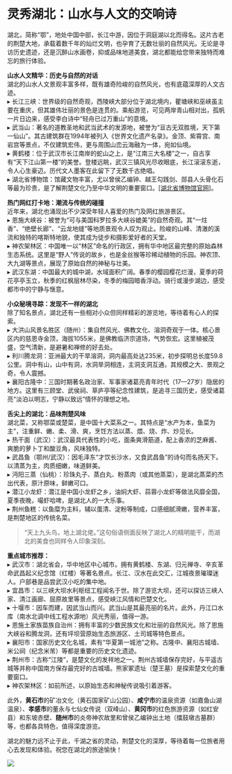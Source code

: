 # 灵秀湖北：山水与人文的交响诗  

湖北，简称“鄂”，地处中国中部，长江中游，因位于洞庭湖以北而得名。这片古老的荆楚大地，承载着数千年的灿烂文明，也孕育了无数壮丽的自然风光。无论是寻访历史遗迹，还是沉醉山水画卷，抑或品味地道美食，湖北都能给您带来独特而难忘的旅行体验。  

**山水人文精华：历史与自然的对话**  
湖北的山水人文景观丰富多样，既有雄奇险峻的自然风光，也有底蕴深厚的人文古迹。  
▸ 长江三峡：世界级的自然奇观，西陵峡大部分位于湖北境内，瞿塘峡和巫峡虽主要在重庆，但其雄伟壮丽的景色是连贯的。乘船游览，可见两岸青山相对出，孤帆一片日边来，感受李白诗中“轻舟已过万重山”的意境。  
▸ 武当山：著名的道教圣地和武当武术的发源地，被誉为“亘古无双胜境，天下第一仙山”。其古建筑群在1994年被列入《世界文化遗产名录》。金顶、紫霄宫、南岩宫等景点，不仅建筑宏伟，更与周围山峦云海融为一体，宛如仙境。  
▸ 黄鹤楼：位于武汉市长江南岸的蛇山之上，是“江南三大名楼”之一，自古享有“天下江山第一楼”的美誉。登楼远眺，武汉三镇风光尽收眼底，长江滚滚东逝，令人心生豪迈。历代文人墨客在此留下了无数千古绝唱。  
▸ 湖北省博物馆：馆藏文物丰富，尤以曾侯乙编钟、越王勾践剑、郧县人头骨化石等最为珍贵，是了解荆楚文化乃至中华文明的重要窗口。<a href="http://www.hbww.org" target="_blank">[湖北省博物馆官网]</a>。  

**热门网红打卡地：潮流与传统的碰撞**  
近年来，湖北也涌现出不少深受年轻人喜爱的热门及网红旅游景区。  
▸ 恩施大峡谷：被誉为“可与美国科罗拉多大峡谷媲美”的自然奇观。其“一炷香”、“绝壁长廊”、“云龙地缝”等地质景观令人叹为观止。险峻的山峰、清澈的溪流和独特的喀斯特地貌，使其成为徒步和摄影爱好者的天堂。  
▸ 神农架林区：中国唯一以“林区”命名的行政区，拥有华中地区最完整的原始森林生态系统。这里是“野人”传说的故乡，也是金丝猴等珍稀动植物的乐园。神农顶、大九湖等景点，展现了原始自然的神秘与壮美。  
▸ 武汉东湖：中国最大的城中湖，水域面积广阔。春季的樱园樱花烂漫，夏季的荷花亭亭玉立，秋季的红枫层林尽染，冬季的梅园暗香浮动。骑行或漫步湖边，感受都市中的宁静与惬意。  

**小众秘境寻踪：发现不一样的湖北**  
除了知名景点，湖北还有一些相对小众但同样精彩的游览地，等待着有心人的探索。  
▸ 大洪山风景名胜区（随州）：集自然风光、佛教文化、溶洞奇观于一体。核心景区内的慈恩寺金顶，海拔1055米，是佛教临济宗道场，气势恢宏。这里植被茂盛，空气清新，是避暑和禅修的好去处。  
▸ 利川腾龙洞：亚洲最大的干旱溶洞，洞内最高处达235米，初步探明总长度59.8公里。洞中有山，山中有洞，水洞旱洞相连，主洞支洞互通，其规模之大、景观之奇，令人震撼。  
▸ 襄阳古隆中：三国时期著名政治家、军事家诸葛亮青年时代（17—27岁）隐居的地方。这里有三顾堂、武侯祠、草庐亭等纪念性建筑，是追寻三国历史，感受诸葛亮“淡泊以明志，宁静以致远”情怀的理想之地。  

**舌尖上的湖北：品味荆楚风味**  
湖北菜，又称鄂菜或楚菜，是中国十大菜系之一。其特点是“水产为本，鱼菜为主”，注重鲜、嫩、柔、滑、爽，烹饪方法以蒸、煨、烧、炸、炒见长。  
▸ 热干面（武汉）：武汉最具代表性的小吃，面条爽滑筋道，配上香浓的芝麻酱、爽脆的萝卜丁和酸豆角，风味独特。  
▸ 武昌鱼（鄂州/武汉）：因毛泽东“才饮长沙水，又食武昌鱼”的诗句而名扬天下。以清蒸为主，肉质细嫩，味道鲜美。  
▸ 沔阳三蒸（仙桃）：珍珠丸子、蒸白丸、粉蒸肉（或其他蒸菜），是湖北蒸菜的杰出代表，原汁原味，鲜嫩可口。  
▸ 潜江小龙虾：潜江是中国小龙虾之乡，油焖大虾、蒜蓉小龙虾等做法风靡全国，夏季夜晚，嘬虾哈啤，是湖北人的一大乐事。  
▸ 荆州鱼糕：以鱼糜为主料，辅以蛋清、淀粉等制成，口感细腻滑嫩，营养丰富，是荆楚地区的传统名菜。  
> “天上九头鸟，地上湖北佬。”这句俗语侧面反映了湖北人的精明能干，而湖北的美食也同样令人印象深刻。  

**重点城市推荐：**  
▸ 武汉市：湖北省会，华中地区中心城市。拥有黄鹤楼、东湖、归元禅寺、辛亥革命武昌起义纪念馆（红楼）等著名景点。长江、汉水在此交汇，江城夜景璀璨迷人。户部巷是品尝武汉小吃的集中地。  
▸ 宜昌市：以三峡大坝水利枢纽工程闻名于世。除了游览大坝，还可以探访三峡人家、清江画廊、屈原故里等景点，感受峡江风情和巴楚文化。  
▸ 十堰市：因车而建，因武当山而兴。武当山是其最亮丽的名片。此外，丹江口水库（南水北调中线工程水源地）风光秀丽，值得一游。  
▸ 恩施土家族苗族自治州：拥有丰富的少数民族文化和壮丽的自然风光。除了恩施大峡谷和腾龙洞，还有坪坝营原始生态旅游区、土司城等特色景点。  
▸ 襄阳市：国家历史文化名城，素有“华夏第一城池”之称。古隆中、襄阳古城墙、米公祠（纪念米芾）等都是重要的历史文化遗迹。  
▸ 荆州市：古称“江陵”，是楚文化的发祥地之一。荆州古城墙保存完好，与平遥古城等并称中国南方保存最完好的古城墙。熊家冢遗址（楚王墓）是探索楚文化的重要窗口。  
▸ 神农架林区：如前所述，以原始生态和神秘传说吸引着游客。  

此外，**黄石市**的矿冶文化（黄石国家矿山公园）、**咸宁市**的温泉资源（如嘉鱼山湖温泉）、**孝感市**的董永与七仙女传说（双峰山）、**黄冈市**的红色旅游资源（如红安县）和东坡赤壁、**随州市**的炎帝神农故里和曾侯乙编钟出土地（擂鼓墩古墓群）等，也都各具特色，值得深度游览。  

湖北的魅力远不止于此，千湖之省的灵动，荆楚文化的深厚，等待着每一位旅者用心去发现和体验。祝您在湖北的旅途愉快！  

![](https://s1.imagehub.cc/images/2025/06/25/e8aa1502b151c9e286815a2cd224cc97.jpg)